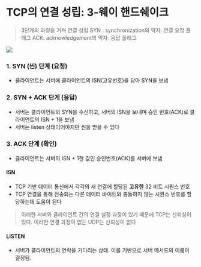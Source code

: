 # TCP의 연결 성립: 3-웨이 핸드쉐이크

> 3단계의 과정을 거쳐 연결 성립
> SYN : synchronization의 약자. 연결 요청 플래그
> ACK: acknowledgement의 약자. 응답 플래그

![](https://velog.velcdn.com/images/zinna_1109/post/6f93c4d9-1501-466f-8e3c-1ff3d33bf77c/image.png)

### 1. SYN (씬) 단계 (요청)

- 클라이언트는 서버에 클라이언트의 ISN(고유번호)을 담아 SYN을 보냄

### 2. SYN + ACK 단계 (응답)

- 서버는 클라이언트의 SYN을 수신하고, 서버의 ISN을 보내며 승인 번호(ACK)로 클라이언트의 ISN + 1을 보냄
- 서버는 listen 상태이어야지만 씬을 받을 수 있다

### 3. ACK 단계 (확인)

- 클라이언트는 서버의 ISN + 1한 값인 승인번호(ACK)를 서버에 보냄

#### ISN

- TCP 기반 데이터 통신에서 각각의 새 연결에 할당된 **고유한** 32 비트 시퀀스 번호
- TCP 연결을 통해 전송되는 다른 데이터 바이트와 충돌하지 않는 시퀀스 번호를 할당하는데 도움이 된다

> 이러한 서버와 클라이언트 간의 연결 설정 과정이 있기 때문에 TCP는 신뢰성이 있다. 이러한 연결 과정이 없는 UDP는 신뢰성이 없다

#### LISTEN

- 서버가 클라이언트의 연락을 기다리는 상태. 이를 기반으로 서버 메서드의 이름이 결정됨.
